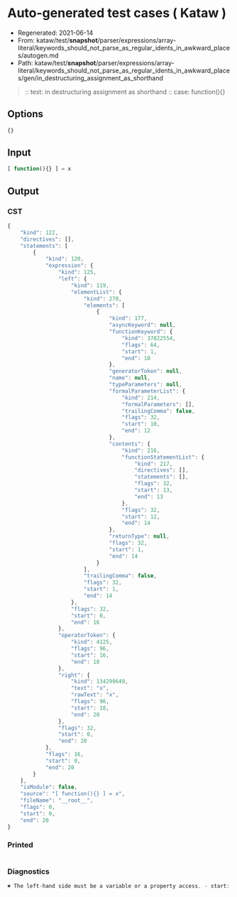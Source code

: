 # Auto-generated test cases ( Kataw )
- Regenerated: 2021-06-14
- From: kataw/test/__snapshot__/parser/expressions/array-literal/keywords_should_not_parse_as_regular_idents_in_awkward_places/autogen.md
- Path: kataw/test/__snapshot__/parser/expressions/array-literal/keywords_should_not_parse_as_regular_idents_in_awkward_places/gen/in_destructuring_assignment_as_shorthand
> :: test: in destructuring assignment as shorthand
> :: case: function(){}
## Options

`````js
{}
`````
## Input

`````js
[ function(){} ] = x
`````
## Output

### CST

```javascript
{
    "kind": 122,
    "directives": [],
    "statements": [
        {
            "kind": 120,
            "expression": {
                "kind": 125,
                "left": {
                    "kind": 119,
                    "elementList": {
                        "kind": 270,
                        "elements": [
                            {
                                "kind": 177,
                                "asyncKeyword": null,
                                "functionKeyword": {
                                    "kind": 37822554,
                                    "flags": 64,
                                    "start": 1,
                                    "end": 10
                                },
                                "generatorToken": null,
                                "name": null,
                                "typeParameters": null,
                                "formalParameterList": {
                                    "kind": 214,
                                    "formalParameters": [],
                                    "trailingComma": false,
                                    "flags": 32,
                                    "start": 10,
                                    "end": 12
                                },
                                "contents": {
                                    "kind": 216,
                                    "functionStatementList": {
                                        "kind": 217,
                                        "directives": [],
                                        "statements": [],
                                        "flags": 32,
                                        "start": 13,
                                        "end": 13
                                    },
                                    "flags": 32,
                                    "start": 12,
                                    "end": 14
                                },
                                "returnType": null,
                                "flags": 32,
                                "start": 1,
                                "end": 14
                            }
                        ],
                        "trailingComma": false,
                        "flags": 32,
                        "start": 1,
                        "end": 14
                    },
                    "flags": 32,
                    "start": 0,
                    "end": 16
                },
                "operatorToken": {
                    "kind": 4125,
                    "flags": 96,
                    "start": 16,
                    "end": 18
                },
                "right": {
                    "kind": 134299649,
                    "text": "x",
                    "rawText": "x",
                    "flags": 96,
                    "start": 18,
                    "end": 20
                },
                "flags": 32,
                "start": 0,
                "end": 20
            },
            "flags": 16,
            "start": 0,
            "end": 20
        }
    ],
    "isModule": false,
    "source": "[ function(){} ] = x",
    "fileName": "__root__",
    "flags": 0,
    "start": 0,
    "end": 20
}
```

### Printed

```javascript

```

### Diagnostics

```javascript
✖ The left-hand side must be a variable or a property access. - start: 16, end: 18

```

